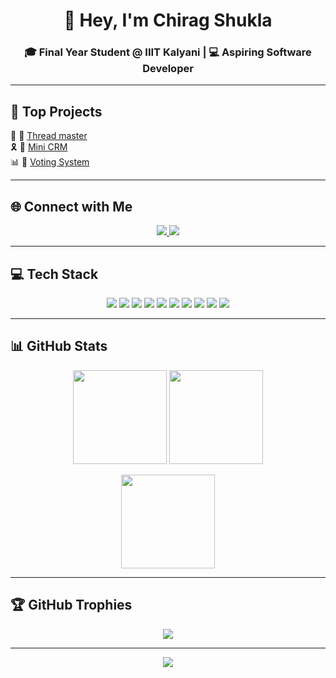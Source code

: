 <h1 align="center">👋 Hey, I'm Chirag Shukla</h1>
<h3 align="center">🎓 Final Year Student @ IIIT Kalyani | 💻 Aspiring Software Developer</h3>

---

## 🚀 Top Projects
🧬 🔹 [Thread master](https://github.com/chirag21r/Thread-Master-Web-Server)  
🎗️ 🔹 [Mini CRM](https://github.com/chirag21r/CRM-Application)  
📊 🔹 [Voting System](https://github.com/chirag21r/Voting-System)  

---

## 🌐 Connect with Me
<p align="center">
  <a href="https://www.linkedin.com/in/chirag-shukla-107a4225a">
    <img src="https://img.shields.io/badge/LinkedIn-0A66C2?style=for-the-badge&logo=linkedin&logoColor=white" />
  </a>
  <a href="mailto:shukla.chirag2004@gmail.com">
    <img src="https://img.shields.io/badge/Email-D14836?style=for-the-badge&logo=gmail&logoColor=white" />
  </a>
</p>

---

## 💻 Tech Stack
<p align="center">
  <img src="https://img.shields.io/badge/java-%23ED8B00.svg?style=for-the-badge&logo=openjdk&logoColor=white"/>
  <img src="https://img.shields.io/badge/python-3670A0?style=for-the-badge&logo=python&logoColor=ffdd54"/>
  <img src="https://img.shields.io/badge/firebase-%23039BE5.svg?style=for-the-badge&logo=firebase"/>
  <img src="https://img.shields.io/badge/vercel-%23000000.svg?style=for-the-badge&logo=vercel&logoColor=white"/>
  <img src="https://img.shields.io/badge/Render-%46E3B7.svg?style=for-the-badge&logo=render&logoColor=white"/>
  <img src="https://img.shields.io/badge/nestjs-%23E0234E.svg?style=for-the-badge&logo=nestjs&logoColor=white"/>
  <img src="https://img.shields.io/badge/node.js-6DA55F?style=for-the-badge&logo=node.js&logoColor=white"/>
  <img src="https://img.shields.io/badge/mysql-4479A1.svg?style=for-the-badge&logo=mysql&logoColor=white"/>
  <img src="https://img.shields.io/badge/mongodb-%234ea94b.svg?style=for-the-badge&logo=mongodb&logoColor=white"/>
  <img src="https://img.shields.io/badge/postgres-%23316192.svg?style=for-the-badge&logo=postgresql&logoColor=white"/>
</p>

---

## 📊 GitHub Stats
<p align="center">
  <img src="https://github-readme-stats.vercel.app/api?username=chirag21r&theme=dark&hide_border=false&include_all_commits=true&count_private=false" height="150"/>
  <img src="https://nirzak-streak-stats.vercel.app/?user=chirag21r&theme=dark&hide_border=false" height="150"/>
</p>

<p align="center">
  <img src="https://github-readme-stats.vercel.app/api/top-langs/?username=chirag21r&theme=dark&hide_border=false&include_all_commits=true&count_private=false&layout=compact" height="150"/>
</p>

---

## 🏆 GitHub Trophies
<p align="center">
  <img src="https://github-profile-trophy.vercel.app/?username=chirag21r&theme=radical&no-frame=false&no-bg=true&margin-w=4"/>
</p>

---

<p align="center">
  <img src="https://visitcount.itsvg.in/api?id=chirag21r&icon=0&color=0" />
</p>
